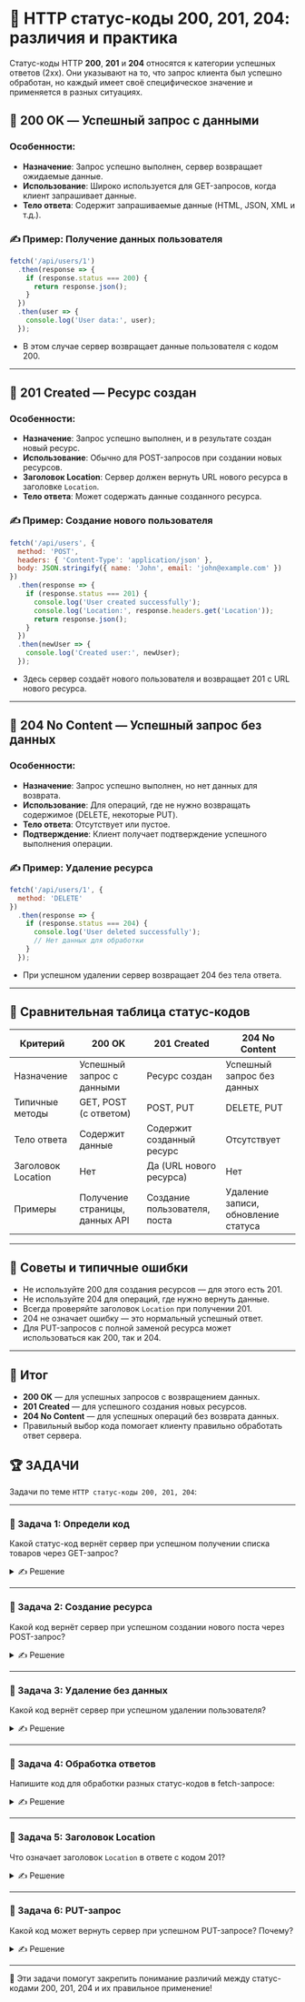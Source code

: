 # 📌 HTTP статус-коды 200, 201, 204: различия и практика

Статус-коды HTTP **200**, **201** и **204** относятся к категории успешных ответов (2xx). Они указывают на то, что запрос клиента был успешно обработан, но каждый имеет своё специфическое значение и применяется в разных ситуациях.

## 🔹 200 OK — Успешный запрос с данными

### Особенности:
- **Назначение**: Запрос успешно выполнен, сервер возвращает ожидаемые данные.
- **Использование**: Широко используется для GET-запросов, когда клиент запрашивает данные.
- **Тело ответа**: Содержит запрашиваемые данные (HTML, JSON, XML и т.д.).

### ✍ Пример: Получение данных пользователя
```javascript
fetch('/api/users/1')
  .then(response => {
    if (response.status === 200) {
      return response.json();
    }
  })
  .then(user => {
    console.log('User data:', user);
  });
```
- В этом случае сервер возвращает данные пользователя с кодом 200.

---

## 🔹 201 Created — Ресурс создан

### Особенности:
- **Назначение**: Запрос успешно выполнен, и в результате создан новый ресурс.
- **Использование**: Обычно для POST-запросов при создании новых ресурсов.
- **Заголовок Location**: Сервер должен вернуть URL нового ресурса в заголовке `Location`.
- **Тело ответа**: Может содержать данные созданного ресурса.

### ✍ Пример: Создание нового пользователя
```javascript
fetch('/api/users', {
  method: 'POST',
  headers: { 'Content-Type': 'application/json' },
  body: JSON.stringify({ name: 'John', email: 'john@example.com' })
})
  .then(response => {
    if (response.status === 201) {
      console.log('User created successfully');
      console.log('Location:', response.headers.get('Location'));
      return response.json();
    }
  })
  .then(newUser => {
    console.log('Created user:', newUser);
  });
```
- Здесь сервер создаёт нового пользователя и возвращает 201 с URL нового ресурса.

---

## 🔹 204 No Content — Успешный запрос без данных

### Особенности:
- **Назначение**: Запрос успешно выполнен, но нет данных для возврата.
- **Использование**: Для операций, где не нужно возвращать содержимое (DELETE, некоторые PUT).
- **Тело ответа**: Отсутствует или пустое.
- **Подтверждение**: Клиент получает подтверждение успешного выполнения операции.

### ✍ Пример: Удаление ресурса
```javascript
fetch('/api/users/1', {
  method: 'DELETE'
})
  .then(response => {
    if (response.status === 204) {
      console.log('User deleted successfully');
      // Нет данных для обработки
    }
  });
```
- При успешном удалении сервер возвращает 204 без тела ответа.

---

## 📌 Сравнительная таблица статус-кодов

| Критерий         | 200 OK                              | 201 Created                         | 204 No Content                      |
|------------------|--------------------------------------|--------------------------------------|--------------------------------------|
| Назначение       | Успешный запрос с данными            | Ресурс создан                       | Успешный запрос без данных          |
| Типичные методы  | GET, POST (с ответом)               | POST, PUT                           | DELETE, PUT                         |
| Тело ответа      | Содержит данные                     | Содержит созданный ресурс            | Отсутствует                         |
| Заголовок Location| Нет                                 | Да (URL нового ресурса)             | Нет                                 |
| Примеры          | Получение страницы, данных API       | Создание пользователя, поста         | Удаление записи, обновление статуса  |

---

## 🔹 Советы и типичные ошибки

- Не используйте 200 для создания ресурсов — для этого есть 201.
- Не используйте 204 для операций, где нужно вернуть данные.
- Всегда проверяйте заголовок `Location` при получении 201.
- 204 не означает ошибку — это нормальный успешный ответ.
- Для PUT-запросов с полной заменой ресурса может использоваться как 200, так и 204.

---

## 🎯 Итог

- **200 OK** — для успешных запросов с возвращением данных.
- **201 Created** — для успешного создания новых ресурсов.
- **204 No Content** — для успешных операций без возврата данных.
- Правильный выбор кода помогает клиенту правильно обработать ответ сервера.

## 🏆 ЗАДАЧИ

Задачи по теме `HTTP статус-коды 200, 201, 204`:

---

### 📌 Задача 1: Определи код
Какой статус-код вернёт сервер при успешном получении списка товаров через GET-запрос?
<details>
<summary>✍ Решение</summary>

**Ответ:**
200 OK — сервер успешно возвращает запрашиваемые данные.

</details>

---

### 📌 Задача 2: Создание ресурса
Какой код вернёт сервер при успешном создании нового поста через POST-запрос?
<details>
<summary>✍ Решение</summary>

**Ответ:**
201 Created — новый ресурс (пост) был успешно создан.

</details>

---

### 📌 Задача 3: Удаление без данных
Какой код вернёт сервер при успешном удалении пользователя?
<details>
<summary>✍ Решение</summary>

**Ответ:**
204 No Content — операция выполнена успешно, но возвращать нечего.

</details>

---

### 📌 Задача 4: Обработка ответов
Напишите код для обработки разных статус-кодов в fetch-запросе:
<details>
<summary>✍ Решение</summary>

```javascript
fetch('/api/users', {
  method: 'POST',
  headers: { 'Content-Type': 'application/json' },
  body: JSON.stringify({ name: 'Alice' })
})
  .then(response => {
    if (response.status === 200) {
      console.log('OK');
    } else if (response.status === 201) {
      console.log('Created');
    } else if (response.status === 204) {
      console.log('No Content');
    }
    return response.json();
  });
```

</details>

---

### 📌 Задача 5: Заголовок Location
Что означает заголовок `Location` в ответе с кодом 201?
<details>
<summary>✍ Решение</summary>

**Ответ:**
Заголовок `Location` содержит URL созданного ресурса, куда клиент может обратиться для получения данных о новом объекте.

</details>

---

### 📌 Задача 6: PUT-запрос
Какой код может вернуть сервер при успешном PUT-запросе? Почему?
<details>
<summary>✍ Решение</summary>

**Ответ:**
200 OK — если сервер возвращает обновлённый ресурс, или 204 No Content — если не возвращает данные (зависит от реализации API).

</details>

---

🎉 Эти задачи помогут закрепить понимание различий между статус-кодами 200, 201, 204 и их правильное применение! 